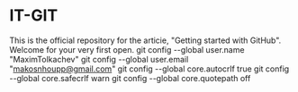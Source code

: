 # IT-GIT
This is the official repository for the articie, "Getting started with GitHub". Welcome for your very first open.
git config --global user.name "MaximTolkachev"
git config --global user.email "makosnhoupp@gmail.com"
git config --global core.autocrlf true
git config --global core.safecrlf warn
git config --global core.quotepath off
